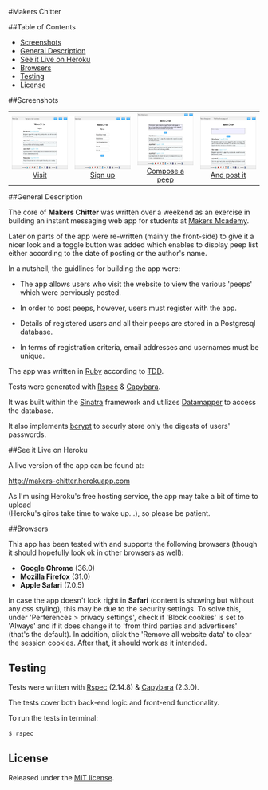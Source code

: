 #Makers Chitter

##Table of Contents

* [Screenshots](#screenshots)
* [General Description](#general-description)
* [See it Live on Heroku](#see-it-live-on-heroku)
* [Browsers](#browsers)
* [Testing](#testing)
* [License](#license)


##Screenshots

<table>
	<tr>
		<td align="center" width=25% >
			<a href="https://raw.githubusercontent.com/nadavmatalon/chitter/master/public/images/chitter_1.jpg">
				<img src="public/images/chitter_1.jpg" height="105px" />
				Visit
			</a>
		</td>
		<td align="center" width=25% >
			<a href="https://raw.githubusercontent.com/nadavmatalon/chitter/master/public/images/chitter_2.jpg">
				<img src="public/images/chitter_2.jpg" height="105px" />
				Sign up
			</a>
		</td>
		<td align="center" width=25% >
			<a href="https://raw.githubusercontent.com/nadavmatalon/chitter/master/public/images/chitter_3.jpg">
				<img src="public/images/chitter_3.jpg" height="105px" />
				Compose a peep
			</a>
		</td>
		<td align="center" width=25% >
			<a href="https://raw.githubusercontent.com/nadavmatalon/chitter/master/public/images/chitter_4.jpg">
				<img src="public/images/chitter_4.jpg" height="105px" />
				And post it
			</a>
		</td>
	</tr>
</table>


##General Description
 
The core of <strong>Makers Chitter</strong> was written over a weekend as an exercise 
in building an instant messaging web app for students 
at [Makers Mcademy](http://www.makersacademy.com/).

Later on parts of the app were re-written (mainly the front-side) to give it
a nicer look and a toggle button was added which enables to display peep list 
either according to the date of posting or the author's name.

In a nutshell, the guidlines for building the app were:

* The app allows users who visit the website to view the various 'peeps' which were 
perviously posted.

* In order to post peeps, however, users must register with the app.

* Details of registered users and all their peeps are stored in a Postgresql database.

* In terms of registration criteria, email addresses and usernames must be unique.


The app was written in [Ruby](https://www.ruby-lang.org/en/) according 
to [TDD](http://en.wikipedia.org/wiki/Test-driven_development).

Tests were generated with [Rspec](http://rspec.info) 
& [Capybara](https://github.com/jnicklas/capybara).

It was built within the [Sinatra](http://www.sinatrarb.com/) framework and 
utilizes [Datamapper](http://datamapper.org/) to access the database.

It also implements [bcrypt](https://github.com/codahale/bcrypt-ruby) to securly store only 
the digests of users' passwords.


##See it Live on Heroku

A live version of the app can be found at:

http://makers-chitter.herokuapp.com

As I'm using Heroku's free hosting service, the app may take a bit of time to upload<br/>
(Heroku's giros take time to wake up...), so please be patient.


##Browsers

 This app has been tested with and supports the following browsers (though it should hopefully
 look ok in other browsers as well):

* __Google Chrome__ (36.0)
* __Mozilla Firefox__ (31.0)
* __Apple Safari__ (7.0.5)

In case the app doesn't look right in __Safari__ (content is showing but without any css styling), 
this may be due to the security settings. To solve this, under 'Perferences > privacy settings', 
check if 'Block cookies' is set to 'Always' and if it does change it to 'from third parties 
and advertisers' (that's the default). In addition, click the 'Remove all website data' 
to clear the session cookies. After that, it should work as it intended.


##  Testing

Tests were written with [Rspec](http://rspec.info) (2.14.8) & 
[Capybara](https://github.com/jnicklas/capybara) (2.3.0).

The tests cover both back-end logic and front-end functionality.

To run the tests in terminal: 

```bash
$ rspec
```

##  License

<p>Released under the <a href="http://www.opensource.org/licenses/MIT">MIT license</a>.</p>

